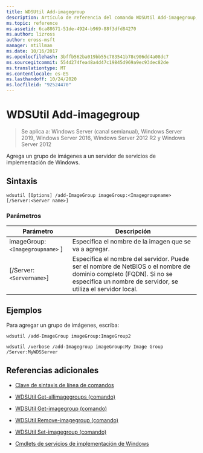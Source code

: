 ```yaml
---
title: WDSUtil Add-imagegroup
description: Artículo de referencia del comando WDSUtil Add-imagegroup, que agrega un grupo de imágenes a un servidor de servicios de implementación de Windows.
ms.topic: reference
ms.assetid: 6ca88671-51de-4924-b969-88f3dfd84270
ms.author: lizross
author: eross-msft
manager: mtillman
ms.date: 10/16/2017
ms.openlocfilehash: 3bffb562ba019bb55c783541b78c906dd4a08dc7
ms.sourcegitcommit: 554d274fea48a4d47c19845d969a9ec93dec82de
ms.translationtype: MT
ms.contentlocale: es-ES
ms.lasthandoff: 10/24/2020
ms.locfileid: "92524470"
---
```

# <a name="wdsutil-add-imagegroup"></a>WDSUtil Add-imagegroup

> Se aplica a: Windows Server (canal semianual), Windows Server 2019, Windows Server 2016, Windows Server 2012 R2 y Windows Server 2012

Agrega un grupo de imágenes a un servidor de servicios de implementación de Windows.

## <a name="syntax"></a>Sintaxis

```
wdsutil [Options] /add-ImageGroup imageGroup:<Imagegroupname> [/Server:<Server name>]
```

### <a name="parameters"></a>Parámetros

| Parámetro | Descripción |
|--|--|
| imageGroup: `<Imagegroupname>` ] | Especifica el nombre de la imagen que se va a agregar. |
| [/Server:`<Servername>`] | Especifica el nombre del servidor. Puede ser el nombre de NetBIOS o el nombre de dominio completo (FQDN). Si no se especifica un nombre de servidor, se utiliza el servidor local. |

## <a name="examples"></a>Ejemplos

Para agregar un grupo de imágenes, escriba:

```
wdsutil /add-ImageGroup imageGroup:ImageGroup2
```

```
wdsutil /verbose /add-Imagegroup imageGroup:My Image Group /Server:MyWDSServer
```

## <a name="additional-references"></a>Referencias adicionales

- [Clave de sintaxis de línea de comandos](command-line-syntax-key.md)

- [WDSUtil Get-allimagegroups (comando)](wdsutil-get-allimagegroups.md)

- [WDSUtil Get-imagegroup (comando)](wdsutil-get-imagegroup.md)

- [WDSUtil Remove-imagegroup (comando)](wdsutil-remove-imagegroup.md)

- [WDSUtil Set-imagegroup (comando)](wdsutil-set-imagegroup.md)

- [Cmdlets de servicios de implementación de Windows](/powershell/module/wds)
